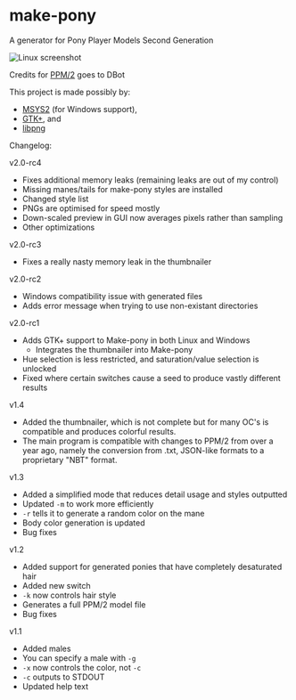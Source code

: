 # make-pony
A generator for Pony Player Models Second Generation

![Linux screenshot](https://i.imgur.com/ov8LUnw.png)

Credits for [PPM/2](https://git.dbot.serealia.ca/Ponyscape-open/PPM2) goes to DBot

This project is made possibly by:
- [MSYS2](https://www.msys2.org/) (for Windows support),
- [GTK+](https://www.gtk.org/), and
- [libpng](http://www.libpng.org/pub/png/libpng.html)

Changelog:

v2.0-rc4
- Fixes additional memory leaks (remaining leaks are out of my control) 
- Missing manes/tails for make-pony styles are installed
- Changed style list
- PNGs are optimised for speed mostly
- Down-scaled preview in GUI now averages pixels rather than sampling
- Other optimizations

v2.0-rc3
- Fixes a really nasty memory leak in the thumbnailer

v2.0-rc2
- Windows compatibility issue with generated files
- Adds error message when trying to use non-existant directories

v2.0-rc1
- Adds GTK+ support to Make-pony in both Linux and Windows
	- Integrates the thumbnailer into Make-pony
- Hue selection is less restricted, and saturation/value selection is unlocked
- Fixed where certain switches cause a seed to produce vastly different results

v1.4
- Added the thumbnailer, which is not complete but for many OC's is compatible and produces colorful results.
- The main program is compatible with changes to PPM/2 from over a year ago, namely the conversion from .txt, JSON-like formats to a proprietary "NBT" format.

v1.3
- Added a simplified mode that reduces detail usage and styles outputted
- Updated `-m` to work more efficiently
- `-r` tells it to generate a random color on the mane
- Body color generation is updated
- Bug fixes

v1.2
- Added support for generated ponies that have completely desaturated hair
- Added new switch
- `-k` now controls hair style
- Generates a full PPM/2 model file
- Bug fixes

v1.1
- Added males
- You can specify a male with `-g`
- `-x` now controls the color, not `-c`
- `-c` outputs to STDOUT
- Updated help text
